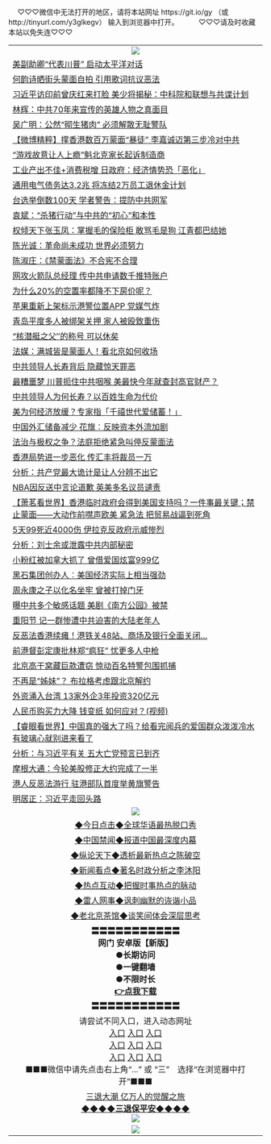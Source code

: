  <table>
　<tr>
♡♡♡微信中无法打开的地区，请将本站网址 https://git.io/gy （或 http://tinyurl.com/y3glkegv） 输入到浏览器中打开。 
　</tr>
　<tr>
♡♡♡请及时收藏本站以免失连♡♡♡
   </tr>
   <tr>
    <td align=center><img src="https://github.com/gyhhx/image-upload/blob/master/title1.jpg" /></td>
  </tr>
<tr><td align="left"><a href="https://xwood.fun/oo.aspx?name=c1081695&key=nqynnipsxfbxcbni&from=gy">美副助卿“代表川普” 启动太平洋对话</a></td></tr>
<tr><td align="left"><a href="https://xwood.fun/oo.aspx?name=c1081729&key=nqynnipsxfbxcbni&from=gy">何韵诗晒街头蒙面自拍 引用歌词抗议恶法</a></td></tr>
<tr><td align="left"><a href="https://xwood.fun/oo.aspx?name=c1081622&key=nqynnipsxfbxcbni&from=gy">习近平访印前曾庆红来打脸 美少将揭秘：中科院和联想与共谍计划</a></td></tr>
<tr><td align="left"><a href="https://xwood.fun/oo.aspx?name=c1081348&key=nqynnipsxfbxcbni&from=gy">林辉：中共70年来宣传的英雄人物之真面目</a></td></tr>
<tr><td align="left"><a href="https://xwood.fun/oo.aspx?name=c1081700&key=nqynnipsxfbxcbni&from=gy">吴广明：公然“砌生猪肉” 必须解散无耻警队</a></td></tr>
<tr><td align="left"><a href="https://xwood.fun/oo.aspx?name=c1081510&key=nqynnipsxfbxcbni&from=gy">【微博精粹】撑香港数百万蒙面“暴徒” 李嘉诚迈第三步冷对中共</a></td></tr>
<tr><td align="left"><a href="https://xwood.fun/oo.aspx?name=c1081712&key=nqynnipsxfbxcbni&from=gy">“游戏故意让人上瘾”魁北克家长起诉制造商</a></td></tr>
<tr><td align="left"><a href="https://xwood.fun/oo.aspx?name=c1081672&key=nqynnipsxfbxcbni&from=gy">工业产出不佳+消费税增 日政府：经济情势恐「恶化」</a></td></tr>
<tr><td align="left"><a href="https://xwood.fun/oo.aspx?name=c1081668&key=nqynnipsxfbxcbni&from=gy">通用电气债务达3.2兆 将冻结2万员工退休金计划</a></td></tr>
<tr><td align="left"><a href="https://xwood.fun/oo.aspx?name=c1081696&key=nqynnipsxfbxcbni&from=gy">台选举倒数100天 学者警告：提防中共网军</a></td></tr>
<tr><td align="left"><a href="https://xwood.fun/oo.aspx?name=c1081702&key=nqynnipsxfbxcbni&from=gy">袁斌：“杀猪行动”与中共的“初心”和本性</a></td></tr>
<tr><td align="left"><a href="https://xwood.fun/oo.aspx?name=c1081596&key=nqynnipsxfbxcbni&from=gy">权倾天下张玉凤：掌握毛的保险柜 敢骂毛是狗 江青都巴结她</a></td></tr>
<tr><td align="left"><a href="https://xwood.fun/oo.aspx?name=c1081698&key=nqynnipsxfbxcbni&from=gy">陈光诚：革命尚未成功 世界必须努力</a></td></tr>
<tr><td align="left"><a href="https://xwood.fun/oo.aspx?name=c1081727&key=nqynnipsxfbxcbni&from=gy">陈淑庄：《禁蒙面法》不合宪不合理</a></td></tr>
<tr><td align="left"><a href="https://xwood.fun/oo.aspx?name=c1081707&key=nqynnipsxfbxcbni&from=gy">网攻火箭队总经理 传中共申请数千推特账户</a></td></tr>
<tr><td align="left"><a href="https://xwood.fun/oo.aspx?name=c1081356&key=nqynnipsxfbxcbni&from=gy">为什么20%的空置率都降不下房价呢？</a></td></tr>
<tr><td align="left"><a href="https://xwood.fun/oo.aspx?name=c1081745&key=nqynnipsxfbxcbni&from=gy">苹果重新上架标示港警位置APP 党媒气炸</a></td></tr>
<tr><td align="left"><a href="https://xwood.fun/oo.aspx?name=c1081650&key=nqynnipsxfbxcbni&from=gy">青岛平度多人被绑架关押 家人被殴致重伤</a></td></tr>
<tr><td align="left"><a href="https://xwood.fun/oo.aspx?name=c1081184&key=nqynnipsxfbxcbni&from=gy">“核潜艇之父″的称号 可以休矣</a></td></tr>
<tr><td align="left"><a href="https://xwood.fun/oo.aspx?name=c1081197&key=nqynnipsxfbxcbni&from=gy">法媒：满城皆是蒙面人！看北京如何收场</a></td></tr>
<tr><td align="left"><a href="https://xwood.fun/oo.aspx?name=c1081631&key=nqynnipsxfbxcbni&from=gy">中共领导人长寿背后 隐藏惊天罪恶</a></td></tr>
<tr><td align="left"><a href="https://xwood.fun/oo.aspx?name=c1081435&key=nqynnipsxfbxcbni&from=gy">最糟噩梦 川普扼住中共咽喉 美最快今年就查封高官财产？</a></td></tr>
<tr><td align="left"><a href="https://xwood.fun/oo.aspx?name=c1081176&key=nqynnipsxfbxcbni&from=gy">中共领导人为何长寿？以百姓生命为代价</a></td></tr>
<tr><td align="left"><a href="https://xwood.fun/oo.aspx?name=c1081671&key=nqynnipsxfbxcbni&from=gy">美为何经济放缓？专家指「千禧世代爱储蓄！」</a></td></tr>
<tr><td align="left"><a href="https://xwood.fun/oo.aspx?name=c1081665&key=nqynnipsxfbxcbni&from=gy">中国外汇储备减少 花旗︰反映资本外流加剧</a></td></tr>
<tr><td align="left"><a href="https://xwood.fun/oo.aspx?name=c1081634&key=nqynnipsxfbxcbni&from=gy">法治与极权之争？法庭拒绝紧急叫停反蒙面法</a></td></tr>
<tr><td align="left"><a href="https://xwood.fun/oo.aspx?name=c1081743&key=nqynnipsxfbxcbni&from=gy">香港局势进一步恶化 传汇丰将裁员一万</a></td></tr>
<tr><td align="left"><a href="https://xwood.fun/oo.aspx?name=c1081395&key=nqynnipsxfbxcbni&from=gy">分析：共产党最大诡计是让人分辨不出它</a></td></tr>
<tr><td align="left"><a href="https://xwood.fun/oo.aspx?name=c1081550&key=nqynnipsxfbxcbni&from=gy">NBA因反送中言论道歉 英美多名议员谴责</a></td></tr>
<tr><td align="left"><a href="https://xwood.fun/oo.aspx?name=c1081546&key=nqynnipsxfbxcbni&from=gy">【萧茗看世界】香港临时政府会得到美国支持吗？一件事最关键；禁止蒙面——大动作前噤声欧美 紧急法 把贸易战逼到死角</a></td></tr>
<tr><td align="left"><a href="https://xwood.fun/oo.aspx?name=c1081637&key=nqynnipsxfbxcbni&from=gy">5天99死近4000伤 伊拉克反政府示威惨烈</a></td></tr>
<tr><td align="left"><a href="https://xwood.fun/oo.aspx?name=c1081520&key=nqynnipsxfbxcbni&from=gy">分析：刘士余或泄露中共内部秘密</a></td></tr>
<tr><td align="left"><a href="https://xwood.fun/oo.aspx?name=c1081605&key=nqynnipsxfbxcbni&from=gy">小粉红被加拿大抓了 曾借爱国炫富999亿</a></td></tr>
<tr><td align="left"><a href="https://xwood.fun/oo.aspx?name=c1081669&key=nqynnipsxfbxcbni&from=gy">黑石集团创办人︰美国经济实际上相当强劲</a></td></tr>
<tr><td align="left"><a href="https://xwood.fun/oo.aspx?name=c1081607&key=nqynnipsxfbxcbni&from=gy">周永康之子以化名坐牢 曾被打掉门牙</a></td></tr>
<tr><td align="left"><a href="https://xwood.fun/oo.aspx?name=c1081548&key=nqynnipsxfbxcbni&from=gy">曝中共多个敏感话题 美剧《南方公园》被禁</a></td></tr>
<tr><td align="left"><a href="https://xwood.fun/oo.aspx?name=c1081691&key=nqynnipsxfbxcbni&from=gy">重阳节 记一群惨遭中共迫害的大陆老年人</a></td></tr>
<tr><td align="left"><a href="https://xwood.fun/oo.aspx?name=c1081150&key=nqynnipsxfbxcbni&from=gy">反恶法香港续瘫！港铁关48站、商场及银行全面关闭…</a></td></tr>
<tr><td align="left"><a href="https://xwood.fun/oo.aspx?name=c1081568&key=nqynnipsxfbxcbni&from=gy">前港督彭定康批林郑“疯狂” 忧更多人中枪</a></td></tr>
<tr><td align="left"><a href="https://xwood.fun/oo.aspx?name=c1081413&key=nqynnipsxfbxcbni&from=gy">北京高干窝藏巨款遭窃 惊动百名特警包围抓捕</a></td></tr>
<tr><td align="left"><a href="https://xwood.fun/oo.aspx?name=c1081374&key=nqynnipsxfbxcbni&from=gy">不再是“姊妹”？ 布拉格考虑跟北京解约</a></td></tr>
<tr><td align="left"><a href="https://xwood.fun/oo.aspx?name=c1081694&key=nqynnipsxfbxcbni&from=gy">外资涌入台湾 13家外企3年投资320亿元</a></td></tr>
<tr><td align="left"><a href="https://xwood.fun/oo.aspx?name=c1081536&key=nqynnipsxfbxcbni&from=gy">人民币购买力大降 钱变纸 如何应对？(视频)</a></td></tr>
<tr><td align="left"><a href="https://xwood.fun/oo.aspx?name=c1080759&key=nqynnipsxfbxcbni&from=gy">【睿眼看世界】中国真的强大了吗？给看完阅兵的爱国群众泼泼冷水 有玻璃心就别进来看了</a></td></tr>
<tr><td align="left"><a href="https://xwood.fun/oo.aspx?name=c1081714&key=nqynnipsxfbxcbni&from=gy">分析：与习近平有关 五大亡党预言已到齐</a></td></tr>
<tr><td align="left"><a href="https://xwood.fun/oo.aspx?name=c1081666&key=nqynnipsxfbxcbni&from=gy">摩根大通：今轮美股修正大约完成了一半</a></td></tr>
<tr><td align="left"><a href="https://xwood.fun/oo.aspx?name=c1081397&key=nqynnipsxfbxcbni&from=gy">港人反恶法游行 驻港部队首度举黄旗警告</a></td></tr>
<tr><td align="left"><a href="https://xwood.fun/oo.aspx?name=c1081429&key=nqynnipsxfbxcbni&from=gy">明居正：习近平走回头路</a></td></tr>

 <tr>
    <td align=center><img src="https://github.com/gyhhx/image-upload/blob/master/shipin.jpg" /></td>
  </tr>
 <tr>
   <td align=center> 
<a href="https://tru28th.xwood.fun/oo.aspx?name=c816850&key=nqynnipsxfbxcbni&from=gy&tag=9877">◆今日点击◆全球华语最热脱口秀</a><br/>
    </td>
  </tr>
  <tr>
  <td align=center>
<a href="https://tru28th.xwood.fun/oo.aspx?name=c816860&key=nqynnipsxfbxcbni&from=gy&tag=99733110">◆中国禁闻◆报道中国最深度内幕</a><br/>
   </tr>
  <tr>
     <td align=center>
<a href="https://tru28th.xwood.fun/oo.aspx?name=c816855&key=nqynnipsxfbxcbni&from=gy&tag=997110">◆纵论天下◆透析最新热点之陈破空</a><br/>
   </tr>
   <tr>
      <td align=center>
<a href="https://tru28th.xwood.fun/oo.aspx?name=c838308&key=nqynnipsxfbxcbni&from=gy&tag=9973110">◆新闻看点◆著名时政分析之李沐阳</a><br/>
   </tr>
   <tr>
     <td align=center>
<a href="https://tru28th.xwood.fun/oo.aspx?name=c816852&key=nqynnipsxfbxcbni&from=gy&tag=9733110">◆热点互动◆把握时事热点的脉动</a><br/>
   </tr>
   <tr>
      <td align=center>
<a href="https://tru28th.xwood.fun/oo.aspx?name=c816694&key=nqynnipsxfbxcbni&from=gy&tag=93310">◆雷人网事◆讽刺幽默的诙谐小品</a><br/>
   </tr>
   <tr>
    <td align=center>
<a href="https://tru28th.xwood.fun/oo.aspx?name=c816650&key=nqynnipsxfbxcbni&from=gy&tag=9973110">◆老北京茶馆◆谈笑间体会深层思考</a><br/>
   </tr>
  <tr>
    <td align=center>
 <b>〓〓〓〓〓〓〓〓〓〓〓<br/>网门 安卓版【新版】<br/> ●长期访问<br/> ●一键翻墙<br/>  ●不限时长<br/> 
 <a href="https://share.weiyun.com/5yJdHNe">👉<b>点我下载</a><br/>〓〓〓〓〓〓〓〓〓〓〓<br/>
    </td>
    </tr>
   <tr>
    <td align=center>请尝试不同入口，进入动态网址<br/>
      <a href="https://s3.us-east-2.amazonaws.com/ogateo/show.htm">入口</a>
      <a href="https://s3.ca-central-1.amazonaws.com/ogatec/show.htm">入口</a>
      <a href="https://s3.ap-southeast-2.amazonaws.com/ogatey/show.htm">入口</a><br/>
      <a href="https://s3.ap-northeast-2.amazonaws.com/ogates/show.htm">入口</a>
      <a href="https://s3.eu-central-1.amazonaws.com/ogatef/show.htm">入口</a>
      <a href="https://s3.ap-south-1.amazonaws.com/ogatem/show.htm">入口</a><br/>
      <a href="https://s3-us-west-1.amazonaws.com/ogaten/show.htm">入口</a>
      <a href="https://s3.eu-west-2.amazonaws.com/ogatel/show.htm">入口</a>
      <a href="https://s3.ap-northeast-1.amazonaws.com/ogatet/show.htm">入口</a><br/>
      ■■■微信中请先点击右上角“...” 或 “三”　选择“在浏览器中打开”■■■<b><br/>
    </td>
  </tr>
  <tr>  
  <td align=center>
  <a href="https://tru28th.xwood.fun/oo.aspx?name=c894205&key=nqynnipsxfbxcbni&from=gy&tag=9973110">三退大潮 亿万人的觉醒之旅</a><br/>
      <a href="https://tru28th.xwood.fun/oo.aspx?name=ogQuit.aspx&key=nqynnipsxfbxcbni&from=gy"><b>◆◆◆◆三退保平安◆◆◆◆<br/></a>
      <img src="https://github.com/gyhhx/image-upload/blob/master/3t.jpg" /><br/>
      </td>
  </tr>
   <tr>
    <td align=center><img src="https://raw.githubusercontent.com/oGate2/Up/master/oGate_640.jpg"/></td>
  </tr>
</table>
